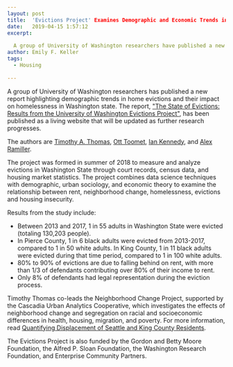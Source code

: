 ```yaml
---
layout: post
title:  'Evictions Project' Examines Demographic and Economic Trends in Washington State
date:   2019-04-15 1:57:12
excerpt:
  
  A group of University of Washington researchers have published a new report examining evictions and housing insecurity trends in Washington State
author: Emily F. Keller
tags:
  - Housing
  
---
```

A group of University of Washington researchers has published a new report highlighting demographic trends in home evictions and their impact on homelessness in Washington state. The report, ["The State of Evictions: Results from the University of Washington Evictions Project"](https://evictions.study), has been published as a living website that will be updated as further research progresses.

The authors are [Timothy A. Thomas](https://timathomas.github.io/), [Ott Toomet](https://ischool.uw.edu/people/faculty/profile/otoomet), [Ian Kennedy](https://soc.washington.edu/people/ian-kennedy), and [Alex Ramiller](https://geography.washington.edu/people/alexander-ramiller).

The project was formed in summer of 2018 to measure and analyze evictions in Washington State through court records, census data, and housing market statistics. The project combines data science techniques with demographic, urban sociology, and economic theory to examine the relationship between rent, neighborhood change, homelessness, evictions and housing insecurity.

Results from the study include:
* Between 2013 and 2017, 1 in 55 adults in Washington State were evicted (totaling 130,203 people).
* In Pierce County, 1 in 6 black adults were evicted from 2013-2017, compared to 1 in 50 white adults. In King County, 1 in 11 black adults were evicted during that time period, compared to 1 in 100 white adults.
* 80% to 90% of evictions are due to falling behind on rent, with more than 1/3 of defendants contributing over 80% of their income to rent.
* Only 8% of defendants had legal representation during the eviction process.

Timothy Thomas co-leads the Neighborhood Change Project, supported by the Cascadia Urban Analytics Cooperative, which investigates the effects of neighborhood change and segregation on racial and socioeconomic differences in health, housing, migration, and poverty. For more information, read [Quantifying Displacement of Seattle and King County Residents](https://www.cascadiadata.org/news/2018/09/20/neighborhood-change-project.html).

The Evictions Project is also funded by the Gordon and Betty Moore Foundation, the Alfred P. Sloan Foundation, the Washington Research Foundation, and Enterprise Community Partners.